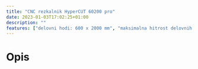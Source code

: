 ```yaml
---
title: "CNC rezkalnik HyperCUT 60200 pro"
date: 2023-01-03T17:02:25+01:00
description: ""
features: ["delovni hodi: 600 x 2000 mm", "maksimalna hitrost delovnih gibov: 8000 mm/s", "moč rezkalne glave: 4,5 kW", "vrljaji rezkalne glave: 18000 RPM", "število rezkalnih glav: 3","Mach 3 krmilnik"]
---
```

<!-- ![Letak](letak.png) -->
# Opis 